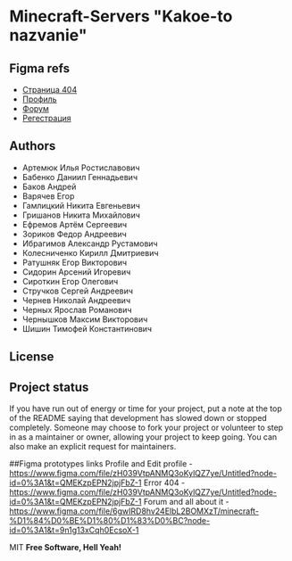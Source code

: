 # Minecraft-Servers "Kakoe-to nazvanie"

## Figma refs
- [Страница 404](https://www.figma.com/file/zH039VtpANMQ3oKylQZ7ye/Untitled?node-id=0%3A1&t=QMEKzpEPN2jpjFbZ-1)
- [Профиль](https://www.figma.com/file/zH039VtpANMQ3oKylQZ7ye/Untitled?node-id=0%3A1&t=QMEKzpEPN2jpjFbZ-1)
- [Форум](https://www.figma.com/file/6gwIRD8hv24ElbL2BOMXzT/minecraft-%D1%84%D0%BE%D1%80%D1%83%D0%BC?node-id=0%3A1&t=9n1g13xCqh0EcsoX-1)
- [Регестрация](https://www.figma.com/file/ry8KQUJCFgdBQX6aGzuuLq/Untitled?node-id=0%3A1&t=58iKngC3DIVxfRSB-1)
## Authors

- Артемюк Илья Ростиславович 
- Бабенко Даниил Геннадьевич 
- Баков Андрей 
- Варячев Егор 
- Гамлицкий Никита Евгеньевич 
- Гришанов Никита Михайлович 
- Ефремов Артём Сергеевич 
- Зориков Федор Андреевич 
- Ибрагимов Александр Рустамович 
- Колесниченко Кирилл Дмитриевич 
- Ратушняк Егор Викторович 
- Сидорин Арсений Игоревич 
- Сироткин Егор Олегович 
- Стручков Сергей Андреевич 
- Чернев Николай Андреевич 
- Черных Ярослав Романович 
- Чернышков Максим Викторович 
- Шишин Тимофей Константинович 

## License

## Project status
If you have run out of energy or time for your project, put a note at the top of the README saying that development has slowed down or stopped completely. Someone may choose to fork your project or volunteer to step in as a maintainer or owner, allowing your project to keep going. You can also make an explicit request for maintainers.

##Figma prototypes links
Profile and Edit profile - https://www.figma.com/file/zH039VtpANMQ3oKylQZ7ye/Untitled?node-id=0%3A1&t=QMEKzpEPN2jpjFbZ-1
Error 404 - https://www.figma.com/file/zH039VtpANMQ3oKylQZ7ye/Untitled?node-id=0%3A1&t=QMEKzpEPN2jpjFbZ-1
Forum and all about it - https://www.figma.com/file/6gwIRD8hv24ElbL2BOMXzT/minecraft-%D1%84%D0%BE%D1%80%D1%83%D0%BC?node-id=0%3A1&t=9n1g13xCqh0EcsoX-1

MIT
**Free Software, Hell Yeah!**
